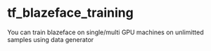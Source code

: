 # tf_blazeface_training
You can train blazeface on single/multi GPU machines on unlimitted samples using data generator
